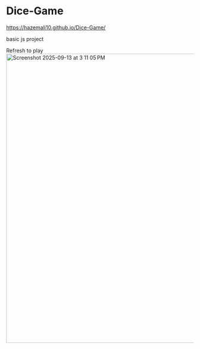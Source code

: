 # Dice-Game
https://hazemali10.github.io/Dice-Game/

basic js project

Refresh to play
<img width="1440" height="777" alt="Screenshot 2025-09-13 at 3 11 05 PM" src="https://github.com/user-attachments/assets/3e9e81e4-cf19-49c2-958a-08ea2b1a07cc" />

